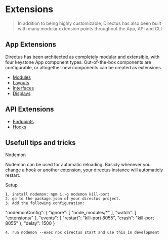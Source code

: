 # Extensions

> In addition to being highly customizable, Directus has also been built with many modular extension points throughout
> the App, API and CLI.

## App Extensions

Directus has been architected as completely modular and extensible, with four keystone App component types.
Out-of-the-box components are configurable, or altogether new components can be created as extensions.

- [Modules](/concepts/modules/)
- [Layouts](/concepts/layouts/)
- [Interfaces](/concepts/interfaces/)
- [Displays](/concepts/displays/)

## API Extensions

- [Endpoints](/guides/api-endpoints)
- [Hooks](/guides/api-hooks)


## Usefull tips and tricks

Nodemon

Nodemon can be used for automatic reloading.
Basicly whenever you change a hook or another extension, your directus instance will automaticly restart.

Setup

	1. install nodemon: npm i -g nodemon kill-port
	2. go to the package.json of your directus project.
	3. Add the following configuration:
	
  "nodemonConfig": {
    "ignore": [
      "node_modules/*"
    ],
    "watch": [
      "extensions/"
    ],
    "events": {
      "restart": "kill-port 8055",
      "crash": "kill-port 8055"
    },
    "delay": 1500
  }
	
	4. run nodemon --exec npx directus start and use this in development

<!-- ## CLI Extensions

TBD

- Commands
- Extensions -->
